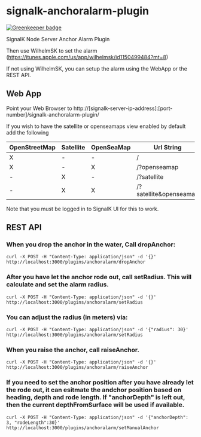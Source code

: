 # signalk-anchoralarm-plugin

[![Greenkeeper badge](https://badges.greenkeeper.io/sbender9/signalk-anchoralarm-plugin.svg)](https://greenkeeper.io/)

SignalK Node Server Anchor Alarm Plugin

Then use WilhelmSK to set the alarm (https://itunes.apple.com/us/app/wilhelmsk/id1150499484?mt=8)

If not using WilhelmSK, you can setup the alarm using the WebApp or the REST API.

## Web App

Point your Web Browser to http://[signalk-server-ip-address]:[port-number]/signalk-anchoralarm-plugin/

If you wish to have the satellite or openseamaps view enabled by default add the following

| OpenStreetMap | Satellite | OpenSeaMap | Url String |
| ------------- | --------- | ---------- | -----------|
| X | - | - | / |
| X | - | X | /?openseamap |
| - | X | - | /?satellite |
| - | X | X | /?satellite&openseamap |

Note that you must be logged in to SignalK UI for this to work.

## REST API

### When you drop the anchor in the water, Call dropAnchor:


```
curl -X POST -H "Content-Type: application/json" -d '{}' http://localhost:3000/plugins/anchoralarm/dropAnchor
```

### After you have let the anchor rode out, call setRadius. This will calculate and set the alarm radius.

```
curl -X POST -H "Content-Type: application/json" -d '{}' http://localhost:3000/plugins/anchoralarm/setRadius
```

### You can adjust the radius (in meters) via:

```
curl -X POST -H "Content-Type: application/json" -d '{"radius": 30}' http://localhost:3000/plugins/anchoralarm/setRadius
```

### When you raise the anchor, call raiseAnchor.

```
curl -X POST -H "Content-Type: application/json" -d '{}' http://localhost:3000/plugins/anchoralarm/raiseAnchor
```

### If you need to set the anchor position after you have already let the rode out, it can esitmate the andchor position based on heading, depth and rode length. If "anchorDepth" is left out, then the current depthFromSurface will be used if available.

```
curl -X POST -H "Content-Type: application/json" -d '{"anchorDepth": 3, "rodeLength":30}' http://localhost:3000/plugins/anchoralarm/setManualAnchor
```


